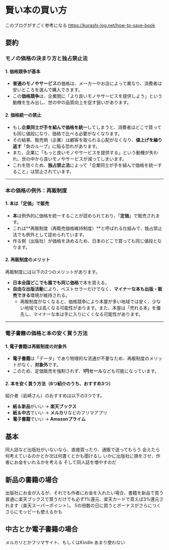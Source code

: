 # 賢い本の買い方

このブログがすごく参考になる
https://kurashi-log.net/how-to-save-book

## 要約

### モノの価格の決まり方と独占禁止法

#### 1. 価格競争が基本
* **普通のモノやサービス**の価格は、メーカーやお店によって異なり、消費者は安いところを選んで購入できます。
* この**価格競争**は、企業間に「より良いモノやサービスを提供しよう」という動機を生み出し、世の中の品質向上を促す狙いがあります。

#### 2. 価格統一の禁止
* もし**企業同士が手を組んで価格を統一**してしまうと、消費者はどこで買っても同じ値段になり、価格で比べる必要がなくなります。
* その結果、販売側（企業）は顧客を取られる心配がなくなり、**値上げを繰り返す**「負のループ」に陥る恐れがあります。
* また、企業に「もっと良いモノやサービスを提供する」という動機が失われ、世の中から良いモノやサービスが減ってしまいます。
* これを防ぐため、**独占禁止法**によって「企業同士が手を組んで価格を統一すること」は禁止されています。

---

### 本の価格の例外：再販制度

#### 1. 本は「定価」で販売
* **本**は例外的に価格を統一することが認められており、「**定価**」で販売されます。
* これは**再販制度（再販売価格維持制度）**と呼ばれる仕組みで、独占禁止法でも例外として認められています。
* 作る側（出版社）が価格を決めるため、日本のどこで買っても同じ値段となります。

#### 2. 再販制度のメリット
再販制度には以下の2つのメリットがあります。
* **日本全国どこでも誰でも同じ価格**で本を買える。
* **自由な出版活動**により、ベストセラーだけでなく、**マイナーな本も出版・販売できる**環境が維持される。
    * 再販制度がなくなると、価格競争により本屋が多い地域では安く、少ない地域では高くなる可能性があります。また、本屋は「売れる本」を優先し、マイナーな本は手に入りにくくなる可能性があります。

---

### 電子書籍の価格と本の安く買う方法

#### 1. 電子書籍は再販制度の対象外
* **電子書籍**は「データ」であり物理的な流通が不要なため、再販制度のメリットがなく、**対象外**です。
* このため、定価販売を強制されず、**1円セール**なども可能になっています。

#### 2. 本を安く買う方法（6つ紹介のうち、おすすめ3つ）
紹介者（岩崎さん）のおすすめは以下の3つです。
* **紙＆新品**がいい $\rightarrow$ **楽天ブックス**
* **紙＆中古**でいい $\rightarrow$ **メルカリ**などのフリマアプリ
* **電子書籍**でいい $\rightarrow$ **Amazonプライム**

## 基本

同人誌など出版社がいないなら、直接買ったり、通販で送ってもらう
会えたら何考えているのかとか次は何書くとかも聞けるし
いかに出版社に損をさせ、作者にお金をいれるかを考える
そして同人誌を増やすのだ

## 新品の書籍の場合

出版社にお金が入るが、それでも作者にお金を入れたい場合、書籍を新品で買う
普通に楽天ブックスで買うだけでも必ず1%還元、楽天カードで買えば3%還元されます（楽天スーパーポイント）。
5の倍数の日に買うとボーナスがさらにつく
さらにモッピーも使えるかも

## 中古とか電子書籍の場合

メルカリとかフリマサイト、もしくはKindle
あまり使わない

